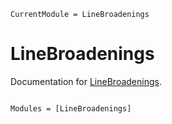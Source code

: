 ```@meta
CurrentModule = LineBroadenings
```

# LineBroadenings

Documentation for [LineBroadenings](https://github.com/lihua-cat/LineBroadenings.jl).

```@index
```

```@autodocs
Modules = [LineBroadenings]
```
